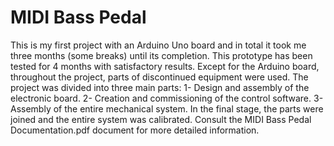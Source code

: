 # MIDI Bass Pedal
 This is my first project with an Arduino Uno board and in total it took me three months (some breaks) until its completion.  This prototype has been tested for 4 months with satisfactory results.          Except for the Arduino board, throughout the project, parts of discontinued equipment were used.  The project was divided into three main parts:  1- Design and assembly of the electronic board.  2- Creation and commissioning of the control software.  3- Assembly of the entire mechanical system.  In the final stage, the parts were joined and the entire system was calibrated.  Consult the MIDI Bass Pedal Documentation.pdf document for more detailed information.
